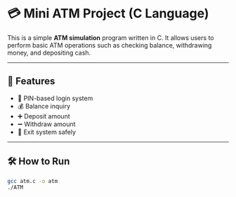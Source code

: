 # 💳 Mini ATM Project (C Language)

This is a simple **ATM simulation** program written in C. It allows users to perform basic ATM operations such as checking balance, withdrawing money, and depositing cash.

---

## 🚀 Features
- 🔐 PIN-based login system
- 💰 Balance inquiry
- ➕ Deposit amount
- ➖ Withdraw amount
- 🛑 Exit system safely

---

## 🛠️ How to Run
```bash
gcc atm.c -o atm
./ATM 